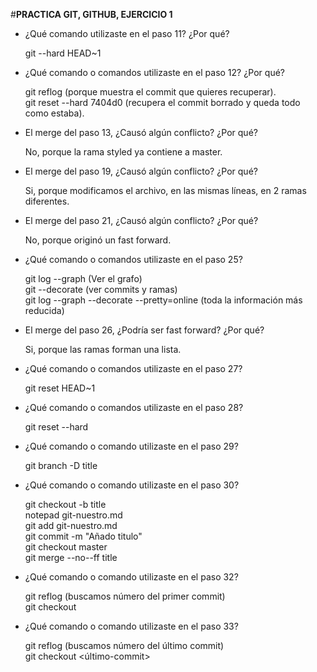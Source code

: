 #**PRACTICA GIT, GITHUB, EJERCICIO 1** 

- ¿Qué comando utilizaste en el paso 11? ¿Por qué?
    
    git --hard HEAD~1

- ¿Qué comando o comandos utilizaste en el paso 12? ¿Por qué?

    git reflog  (porque muestra el commit que quieres recuperar).<br/>
    git reset --hard 7404d0 (recupera el commit borrado y queda todo como estaba).

- El merge del paso 13, ¿Causó algún conflicto? ¿Por qué?

    No, porque la rama styled ya contiene a master.

- El merge del paso 19, ¿Causó algún conflicto? ¿Por qué?

    Si, porque modificamos el archivo, en las mismas líneas, en 2 ramas diferentes.

- El merge del paso 21, ¿Causó algún conflicto? ¿Por qué?

    No, porque originó un fast forward.

- ¿Qué comando o comandos utilizaste en el paso 25?

    git log --graph (Ver el grafo)<br/>
    git --decorate (ver commits y ramas)<br/>
    git log --graph --decorate --pretty=online (toda la información más reducida)

- El merge del paso 26, ¿Podría ser fast forward? ¿Por qué?

    Si, porque las ramas forman una lista.

- ¿Qué comando o comandos utilizaste en el paso 27?

    git reset HEAD~1
    
- ¿Qué comando o comandos utilizaste en el paso 28?

    git  reset --hard

- ¿Qué comando o comando utilizaste en el paso 29?   

    git branch -D title

-  ¿Qué comando o comando utilizaste en el paso 30?

    git checkout -b title<br/>
    notepad git-nuestro.md<br/>
    git add git-nuestro.md<br/>
    git commit -m "Añado titulo"<br/>
    git checkout master<br/>
    git merge --no--ff title

-   ¿Qué comando o comando utilizaste en el paso 32?
    
    git reflog (buscamos número del primer commit)<br/>
    git checkout <primer-commit>

-   ¿Qué comando o comando utilizaste en el paso 33?

    git reflog (buscamos número del último commit)<br/>
    git checkout <último-commit>




